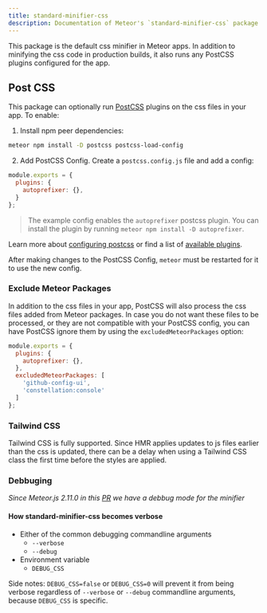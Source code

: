 ```yaml
---
title: standard-minifier-css
description: Documentation of Meteor's `standard-minifier-css` package.
---
```


This package is the default css minifier in Meteor apps. In addition to minifying the css code in production builds, it also runs any PostCSS plugins configured for the app.

## Post CSS

This package can optionally run [PostCSS](https://postcss.org/) plugins on the css files in your app. To enable:

1. Install npm peer dependencies: 

```sh
meteor npm install -D postcss postcss-load-config
```

2. Add PostCSS Config. Create a `postcss.config.js` file and add a config:

```js
module.exports = {
  plugins: {
    autoprefixer: {},
  }
};
```

> The example config enables the `autoprefixer` postcss plugin. You can install the plugin by running `meteor npm install -D autoprefixer`.

Learn more about [configuring postcss](https://github.com/postcss/postcss-load-config#packagejson) or find a list of [available plugins](https://www.postcss.parts/).

After making changes to the PostCSS Config, `meteor` must be restarted for it to use the new config.

### Exclude Meteor Packages

In addition to the css files in your app, PostCSS will also process the css files added from Meteor packages. In case you do not want these files to be processed, or they are not compatible with your PostCSS config, you can have PostCSS ignore them by using the `excludedMeteorPackages` option:

```js
module.exports = {
  plugins: {
    autoprefixer: {},
  },
  excludedMeteorPackages: [
    'github-config-ui',
    'constellation:console'
  ]
};
```

### Tailwind CSS

Tailwind CSS is fully supported. Since HMR applies updates to js files earlier than the css is updated, there can be a delay when using a Tailwind CSS class the first time before the styles are applied.


### Debbuging

_Since Meteor.js 2.11.0 in this [PR](https://github.com/meteor/meteor/pull/12478) we have a debbug mode for the minifier_

#### How standard-minifier-css becomes verbose

- Either of the common debugging commandline arguments
  - `--verbose`
  - `--debug`
- Environment variable
  - `DEBUG_CSS`

Side notes:
`DEBUG_CSS=false` or `DEBUG_CSS=0` will prevent it from being verbose regardless of `--verbose` or `--debug` commandline arguments, because `DEBUG_CSS` is specific.